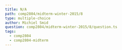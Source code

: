 ```yaml
---
title: N/A
path: comp2804/midterm-winter-2015/8
type: multiple-choice
author: Michiel Smid
question: comp2804/midterm-winter-2015/8/question.ts
tags:
  - comp2804
  - comp2804-midterm
---
```

